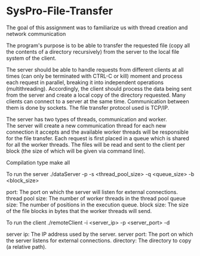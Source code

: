 # SysPro-File-Transfer

The goal of this assignment was to familiarize us with thread creation and network communication

The program's purpose is to be able to transfer the requested file (copy all the contents of a
directory recursively) from the server to the local file system of the client.

The server should be able to handle requests from different clients at all times (can only be terminated with CTRL-C or kill)
moment and process each request in parallel, breaking it into independent operations
(multithreading). Accordingly, the client should process the data being sent from the 
server and create a local copy of the directory requested. Many clients can connect to 
a server at the same time. Communication between them is done by sockets.
The file transfer protocol used is TCP/IP.

The server has two types of threads, communication and worker.  
The server will create a new communication thread for each new connection it accepts 
and the available worker threads will be responsible for the file transfer. 
Each request is first placed in a queue which is shared for all the worker threads.
The files will be read and sent to the client per block (the size of which will be given via command line).

Compilation
  type make all

To run the server
  ./dataServer -p <port> -s <thread_pool_size> -q <queue_size> -b <block_size>
 
 port: The port on which the server will listen for external connections.
 thread pool size: The number of worker threads in the thread pool
 queue size: The number of positions in the execution queue.
 block size: The size of the file blocks in bytes that the worker threads will send.
 
To run the client
 ./remoteClient -i <server_ip> -p <server_port> -d <directory>

 server ip: The IP address used by the server.
 server port: The port on which the server listens for external connections.
 directory: The directory to copy (a relative path).
 
